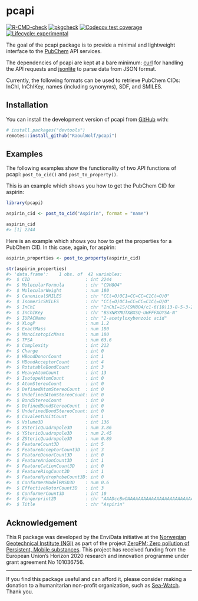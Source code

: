 
<!-- README.md is generated from README.Rmd. Please edit that file -->

# pcapi

<!-- badges: start -->

[![R-CMD-check](https://github.com/RaoulWolf/pcapi/workflows/R-CMD-check/badge.svg)](https://github.com/RaoulWolf/pcapi/actions)
[![pkgcheck](https://github.com/RaoulWolf/pcapi/workflows/pkgcheck/badge.svg)](https://github.com/RaoulWolf/pcapi/actions?query=workflow%3Apkgcheck)
[![Codecov test
coverage](https://codecov.io/gh/RaoulWolf/pcapi/branch/master/graph/badge.svg)](https://app.codecov.io/gh/RaoulWolf/pcapi?branch=master)
[![Lifecycle:
experimental](https://img.shields.io/badge/lifecycle-experimental-orange.svg)](https://lifecycle.r-lib.org/articles/stages.html#experimental)
<!-- badges: end -->

The goal of the pcapi package is to provide a minimal and lightweight
interface to the [PubChem](https://pubchem.ncbi.nlm.nih.gov/) API
services.

The dependencies of pcapi are kept at a bare minimum:
[curl](https://cran.r-project.org/web/packages/curl/index.html) for
handling the API requests and
[jsonlite](https://cran.r-project.org/web/packages/jsonlite/index.html)
to parse data from JSON format.

Currently, the following formats can be used to retrieve PubChem CIDs:
InChI, InChIKey, names (including synonyms), SDF, and SMILES.

## Installation

You can install the development version of pcapi from
[GitHub](https://github.com/) with:

``` r
# install.packages("devtools")
remotes::install_github("RaoulWolf/pcapi")
```

## Examples

The following examples show the functionality of two API functions of
pcapi: `post_to_cid()` and `post_to_property()`.

This is an example which shows you how to get the PubChem CID for
aspirin:

``` r
library(pcapi)

aspirin_cid <- post_to_cid("Aspirin", format = "name")

aspirin_cid
#> [1] 2244
```

Here is an example which shows you how to get the properties for a
PubChem CID. In this case, again, for aspirin:

``` r
aspirin_properties <- post_to_property(aspirin_cid)

str(aspirin_properties)
#> 'data.frame':    1 obs. of  42 variables:
#>  $ CID                     : int 2244
#>  $ MolecularFormula        : chr "C9H8O4"
#>  $ MolecularWeight         : num 180
#>  $ CanonicalSMILES         : chr "CC(=O)OC1=CC=CC=C1C(=O)O"
#>  $ IsomericSMILES          : chr "CC(=O)OC1=CC=CC=C1C(=O)O"
#>  $ InChI                   : chr "InChI=1S/C9H8O4/c1-6(10)13-8-5-3-2-4-7(8)9(11)12/h2-5H,1H3,(H,11,12)"
#>  $ InChIKey                : chr "BSYNRYMUTXBXSQ-UHFFFAOYSA-N"
#>  $ IUPACName               : chr "2-acetyloxybenzoic acid"
#>  $ XLogP                   : num 1.2
#>  $ ExactMass               : num 180
#>  $ MonoisotopicMass        : num 180
#>  $ TPSA                    : num 63.6
#>  $ Complexity              : int 212
#>  $ Charge                  : int 0
#>  $ HBondDonorCount         : int 1
#>  $ HBondAcceptorCount      : int 4
#>  $ RotatableBondCount      : int 3
#>  $ HeavyAtomCount          : int 13
#>  $ IsotopeAtomCount        : int 0
#>  $ AtomStereoCount         : int 0
#>  $ DefinedAtomStereoCount  : int 0
#>  $ UndefinedAtomStereoCount: int 0
#>  $ BondStereoCount         : int 0
#>  $ DefinedBondStereoCount  : int 0
#>  $ UndefinedBondStereoCount: int 0
#>  $ CovalentUnitCount       : int 1
#>  $ Volume3D                : int 136
#>  $ XStericQuadrupole3D     : num 3.86
#>  $ YStericQuadrupole3D     : num 2.45
#>  $ ZStericQuadrupole3D     : num 0.89
#>  $ FeatureCount3D          : int 5
#>  $ FeatureAcceptorCount3D  : int 3
#>  $ FeatureDonorCount3D     : int 0
#>  $ FeatureAnionCount3D     : int 1
#>  $ FeatureCationCount3D    : int 0
#>  $ FeatureRingCount3D      : int 1
#>  $ FeatureHydrophobeCount3D: int 0
#>  $ ConformerModelRMSD3D    : num 0.6
#>  $ EffectiveRotorCount3D   : int 3
#>  $ ConformerCount3D        : int 10
#>  $ Fingerprint2D           : chr "AAADccBwOAAAAAAAAAAAAAAAAAAAAAAAAAAwAAAAAAAAAAABAAAAGgAACAAADASAmAAyDoAABgCIAiDSCAACCAAkIAAIiAEGCMgMJzaENRqCe2C"| __truncated__
#>  $ Title                   : chr "Aspirin"
```

## Acknowledgement

This R package was developed by the EnviData initiative at the
[Norwegian Geotechnical Institute (NGI)](https://www.ngi.no/eng) as part
of the project [ZeroPM: Zero pollution of Persistent, Mobile
substances](https://zeropm.eu/). This project has received funding from
the European Union’s Horizon 2020 research and innovation programme
under grant agreement No 101036756.

------------------------------------------------------------------------

If you find this package useful and can afford it, please consider
making a donation to a humanitarian non-profit organization, such as
[Sea-Watch](https://sea-watch.org/en/). Thank you.
